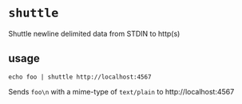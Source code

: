 # `shuttle`

Shuttle newline delimited data from STDIN to http(s)


## usage

    echo foo | shuttle http://localhost:4567

Sends `foo\n` with a mime-type of `text/plain` to http://localhost:4567
